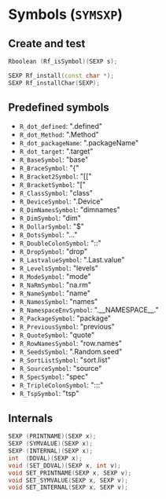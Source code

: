 # Symbols (`SYMSXP`)

## Create and test

```cpp
Rboolean (Rf_isSymbol)(SEXP s);

SEXP Rf_install(const char *);
SEXP Rf_installChar(SEXP);
```

## Predefined symbols

* `R_dot_defined`: ".defined"
* `R_dot_Method`: ".Method"
* `R_dot_packageName`:  ".packageName"
* `R_dot_target`: ".target"
* `R_BaseSymbol`: "base"
* `R_BraceSymbol`: "{"
* `R_Bracket2Symbol`: "[["
* `R_BracketSymbol`: "["
* `R_ClassSymbol`: "class"
* `R_DeviceSymbol`: ".Device"
* `R_DimNamesSymbol`: "dimnames"
* `R_DimSymbol`: "dim"
* `R_DollarSymbol`: "$"
* `R_DotsSymbol`: "..."
* `R_DoubleColonSymbol`:  "::"
* `R_DropSymbol`: "drop"
* `R_LastvalueSymbol`: ".Last.value"
* `R_LevelsSymbol`: "levels"
* `R_ModeSymbol`: "mode"
* `R_NaRmSymbol`: "na.rm"
* `R_NameSymbol`: "name"
* `R_NamesSymbol`: "names"
* `R_NamespaceEnvSymbol`:  ".\_\_NAMESPACE\_\_."
* `R_PackageSymbol`: "package"
* `R_PreviousSymbol`: "previous"
* `R_QuoteSymbol`: "quote"
* `R_RowNamesSymbol`: "row.names"
* `R_SeedsSymbol`: ".Random.seed"
* `R_SortListSymbol`: "sort.list"
* `R_SourceSymbol`: "source"
* `R_SpecSymbol`: "spec"
* `R_TripleColonSymbol`:  ":::"
* `R_TspSymbol`: "tsp"

## Internals

```cpp
SEXP (PRINTNAME)(SEXP x);
SEXP (SYMVALUE)(SEXP x);
SEXP (INTERNAL)(SEXP x);
int  (DDVAL)(SEXP x);
void (SET_DDVAL)(SEXP x, int v);
void SET_PRINTNAME(SEXP x, SEXP v);
void SET_SYMVALUE(SEXP x, SEXP v);
void SET_INTERNAL(SEXP x, SEXP v);
```


